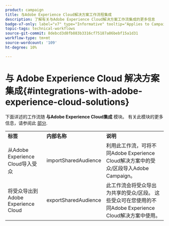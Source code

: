 ```yaml
---
product: campaign
title: 与Adobe Experience Cloud解决方案工作流程集成
description: 了解有关与Adobe Experience Cloud解决方案工作流集成的更多信息
badge-v7-only: label="v7" type="Informative" tooltip="Applies to Campaign Classic v7 only"
topic-tags: technical-workflows
source-git-commit: 8debcd3d8fb883b3316cf75187a86bebf15a1d31
workflow-type: tm+mt
source-wordcount: '109'
ht-degree: 10%

---
```



# 与 Adobe Experience Cloud 解决方案集成{#integrations-with-adobe-experience-cloud-solutions}



下面详述的工作流随 **与Adobe Experience Cloud集成** 模块。 有关此模块的更多信息，请参阅此 [部分](../../integrations/using/configuring-ims.md#installing-the-package).

<table> 
 <tbody> 
  <tr> 
   <td> <strong>标签</strong><br /> </td> 
   <td> <strong>内部名称</strong><br /> </td> 
   <td> <strong>说明</strong><br /> </td> 
  </tr> 
  <tr> 
   <td> <span class="uicontrol">从Adobe Experience Cloud导入受众</span> <br /> </td> 
   <td> <span class="uicontrol">importSharedAudience</span> <br /> </td> 
   <td> 利用此工作流，可将不同Adobe Experience Cloud解决方案中的受众/区段导入Adobe Campaign。<br /> </td> 
  </tr> 
  <tr> 
   <td> <span class="uicontrol">将受众导出到Adobe Experience Cloud</span> <br /> </td> 
   <td> <span class="uicontrol">exportSharedAudience</span> <br /> </td> 
   <td> 此工作流会将受众导出为共享的受众/区段。 这些受众可在您使用的不同Adobe Experience Cloud解决方案中使用。<br /> </td> 
  </tr> 
 </tbody> 
</table>

